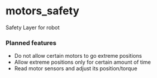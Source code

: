 # motors_safety
Safety Layer for robot
### Planned features
 * Do not allow certain motors to go extreme positions
 * Allow extreme positions only for certain amount of time
 * Read motor sensors and adjust its position/torque

